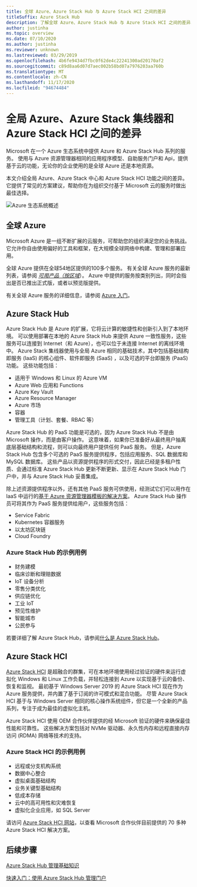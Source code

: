 ```yaml
---
title: 全球 Azure、Azure Stack Hub 与 Azure Stack HCI 之间的差异
titleSuffix: Azure Stack Hub
description: 了解全球 Azure、Azure Stack Hub 与 Azure Stack HCI 之间的差异。
author: justinha
ms.topic: overview
ms.date: 07/10/2020
ms.author: justinha
ms.reviewer: unknown
ms.lastreviewed: 03/29/2019
ms.openlocfilehash: 4b6fe9434d7fbc0f62de4c22241300ad20170af2
ms.sourcegitcommit: c89d8aa6d07d7aec002b58bd07a7976203aa760b
ms.translationtype: MT
ms.contentlocale: zh-CN
ms.lasthandoff: 11/17/2020
ms.locfileid: "94674484"
---
```

# <a name="differences-between-global-azure-azure-stack-hub-and-azure-stack-hci"></a>全局 Azure、Azure Stack 集线器和 Azure Stack HCI 之间的差异

Microsoft 在一个 Azure 生态系统中提供 Azure 和 Azure Stack Hub 系列的服务。 使用与 Azure 资源管理器相同的应用程序模型、自助服务门户和 Api，提供基于云的功能，无论你的企业使用的是全球 Azure 还是本地资源。

本文介绍全局 Azure、Azure Stack 中心和 Azure Stack HCI 功能之间的差异。 它提供了常见的方案建议，帮助你在为组织交付基于 Microsoft 云的服务时做出最佳选择。

![Azure 生态系统概述](./media/compare-azure-azure-stack/azure-family-updated.png)

## <a name="global-azure"></a>全球 Azure

Microsoft Azure 是一组不断扩展的云服务，可帮助您的组织满足您的业务挑战。 它允许你自由使用偏好的工具和框架，在大规模全球网络中构建、管理和部署应用。

全球 Azure 提供在全球54地区提供的100多个服务。 有关全球 Azure 服务的最新列表，请参阅 [*可用产品（按区域*](https://azure.microsoft.com/regions/services)）。 Azure 中提供的服务按类别列出，同时会指出是否已推出正式版，或者以预览版提供。

有关全球 Azure 服务的详细信息，请参阅 [Azure 入门](/azure/?panel=get-started1&pivot=get-started)。

## <a name="azure-stack-hub"></a>Azure Stack Hub

Azure Stack Hub 是 Azure 的扩展，它将云计算的敏捷性和创新引入到了本地环境。 可以使用部署在本地的 Azure Stack Hub 来提供 Azure 一致性服务，这些服务可以连接到 Internet（和 Azure），也可以位于未连接 Internet 的离线环境中。 Azure Stack 集线器使用与全局 Azure 相同的基础技术，其中包括基础结构即服务 (IaaS) 的核心组件、软件即服务 (SaaS) ，以及可选的平台即服务 (PaaS) 功能。 这些功能包括：

- 适用于 Windows 和 Linux 的 Azure VM
- Azure Web 应用和 Functions
- Azure Key Vault
- Azure Resource Manager
- Azure 市场
- 容器
- 管理工具（计划、套餐、RBAC 等）

Azure Stack Hub 的 PaaS 功能是可选的，因为 Azure Stack Hub 不是由 Microsoft 操作，而是由客户操作。 这意味着，如果你已准备好从最终用户抽离底层基础结构和流程，则可以向最终用户提供任何 PaaS 服务。 但是，Azure Stack Hub 包含多个可选的 PaaS 服务提供程序，包括应用服务、SQL 数据库和 MySQL 数据库。 这些产品以资源提供程序的形式交付，因此已经是多租户性质、会通过标准 Azure Stack Hub 更新不断更新、显示在 Azure Stack Hub 门户中，并与 Azure Stack Hub 妥善集成。

除上述资源提供程序以外，还有其他 PaaS 服务可供使用，经测试它们可以用作在 IaaS 中运行的[基于 Azure 资源管理器模板的解决方案](https://github.com/Azure/AzureStack-QuickStart-Templates)。 Azure Stack Hub 操作员可将其作为 PaaS 服务提供给用户，这些服务包括：

- Service Fabric
- Kubernetes 容器服务
- 以太坊区块链
- Cloud Foundry

### <a name="example-use-cases-for-azure-stack-hub"></a>Azure Stack Hub 的示例用例

- 财务建模
- 临床诊断和理赔数据
- IoT 设备分析
- 零售分类优化
- 供应链优化
- 工业 IoT
- 预见性维护
- 智能城市
- 公民参与

若要详细了解 Azure Stack Hub，请参阅[什么是 Azure Stack Hub](azure-stack-overview.md)。

## <a name="azure-stack-hci"></a>Azure Stack HCI

[Azure Stack HCI](../hci/overview.md) 是超融合的群集，可在本地环境使用经过验证的硬件来运行虚拟化 Windows 和 Linux 工作负载，并轻松连接到 Azure 以实现基于云的备份、恢复和监视。 最初基于 Windows Server 2019 的 Azure Stack HCI 现在作为 Azure 服务提供，并内置了基于订阅的许可模式和混合功能。 尽管 Azure Stack HCI 基于与 Windows Server 相同的核心操作系统组件，但它是一个全新的产品系列，专注于成为最佳的虚拟化主机。

Azure Stack HCI 使用 OEM 合作伙伴提供的经 Microsoft 验证的硬件来确保最佳性能和可靠性。 这些解决方案包括对 NVMe 驱动器、永久性内存和远程直接内存访问 (RDMA) 网络等技术的支持。

### <a name="example-use-cases-for-azure-stack-hci"></a>Azure Stack HCI 的示例用例

- 远程或分支机构系统
- 数据中心整合
- 虚拟桌面基础结构
- 业务关键型基础结构
- 低成本存储
- 云中的高可用性和灾难恢复
- 虚拟化企业应用，如 SQL Server

请访问 [Azure Stack HCI 网站](https://azure.microsoft.com/overview/azure-stack/hci/)，以查看 Microsoft 合作伙伴目前提供的 70 多种 Azure Stack HCI 解决方案。

## <a name="next-steps"></a>后续步骤

[Azure Stack Hub 管理基础知识](azure-stack-manage-basics.md)

[快速入门：使用 Azure Stack Hub 管理门户](azure-stack-manage-portals.md)

